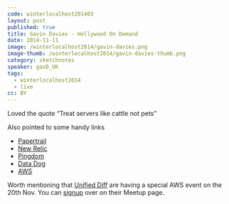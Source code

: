 ```yaml
---
code: winterlocalhost201403
layout: post
published: true
title: Gavin Davies - Hollywood On Demand
date: 2014-11-11
image: /winterlocalhost2014/gavin-davies.png
image-thumb: /winterlocalhost2014/gavin-davies-thumb.png
category: sketchnotes
speaker: gavD_UK
tags:
  - winterlocalhost2014
  - live
cc: BY
---
```


Loved the quote <q>Treat servers like cattle not pets</q>

Also pointed to some handy links

* [Papertrail](https://papertrailapp.com/)
* [New Relic](http://newrelic.com/)
* [Pingdom](https://www.pingdom.com/)
* [Data Dog](https://www.datadoghq.com/)
* [AWS](http://aws.amazon.com/)

Worth mentioning that [Unified Diff](http://unifieddiff.co.uk/) are having a special AWS event on the 20th Nov. You can [signup](http://www.meetup.com/unified-diff) over on their Meetup page.
